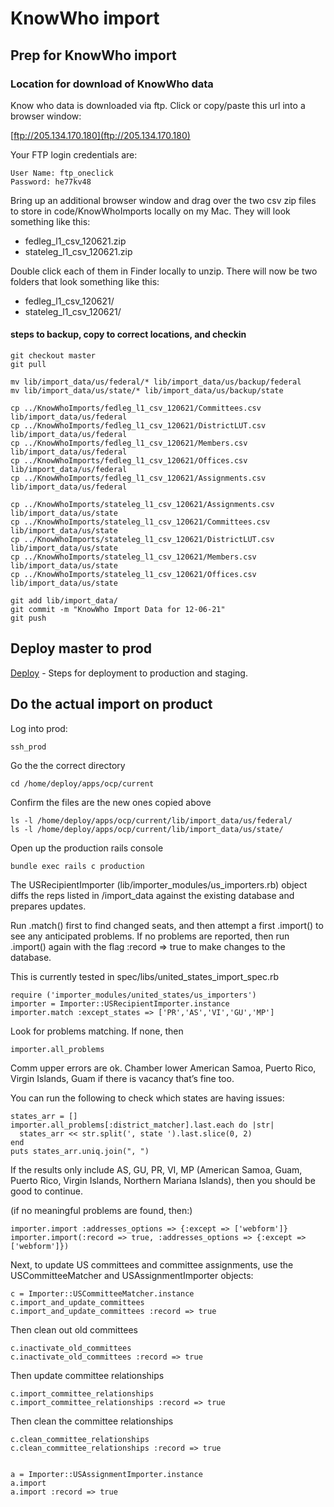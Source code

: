 # KnowWho import

## Prep for KnowWho import

### Location for download of KnowWho data
Know who data is downloaded via ftp.  Click or copy/paste this url into a browser window:

[ftp://205.134.170.180](ftp://205.134.170.180)

Your FTP login credentials are:
```
User Name: ftp_oneclick
Password: he77kv48
```

Bring up an additional browser window and drag over the two csv zip files to store in code/KnowWhoImports locally on my Mac.  They will look something like this:

- fedleg_l1_csv_120621.zip
- stateleg_l1_csv_120621.zip

Double click each of them in Finder locally to unzip.  There will now be two folders that look something like this:

- fedleg_l1_csv_120621/
- stateleg_l1_csv_120621/


#### steps to backup, copy to correct locations, and checkin
```
git checkout master
git pull

mv lib/import_data/us/federal/* lib/import_data/us/backup/federal
mv lib/import_data/us/state/* lib/import_data/us/backup/state

cp ../KnowWhoImports/fedleg_l1_csv_120621/Committees.csv lib/import_data/us/federal
cp ../KnowWhoImports/fedleg_l1_csv_120621/DistrictLUT.csv lib/import_data/us/federal
cp ../KnowWhoImports/fedleg_l1_csv_120621/Members.csv lib/import_data/us/federal
cp ../KnowWhoImports/fedleg_l1_csv_120621/Offices.csv lib/import_data/us/federal
cp ../KnowWhoImports/fedleg_l1_csv_120621/Assignments.csv lib/import_data/us/federal

cp ../KnowWhoImports/stateleg_l1_csv_120621/Assignments.csv lib/import_data/us/state
cp ../KnowWhoImports/stateleg_l1_csv_120621/Committees.csv lib/import_data/us/state
cp ../KnowWhoImports/stateleg_l1_csv_120621/DistrictLUT.csv lib/import_data/us/state
cp ../KnowWhoImports/stateleg_l1_csv_120621/Members.csv lib/import_data/us/state
cp ../KnowWhoImports/stateleg_l1_csv_120621/Offices.csv lib/import_data/us/state

git add lib/import_data/
git commit -m "KnowWho Import Data for 12-06-21"
git push
```

## Deploy master to prod
[Deploy](deploy.html) - Steps for deployment to production and staging.


## Do the actual import on product

Log into prod:
```
ssh_prod
```

Go the the correct directory
```
cd /home/deploy/apps/ocp/current
```

Confirm the files are the new ones copied above
```
ls -l /home/deploy/apps/ocp/current/lib/import_data/us/federal/
ls -l /home/deploy/apps/ocp/current/lib/import_data/us/state/
```

Open up the production rails console
```
bundle exec rails c production
```

The USRecipientImporter (lib/importer_modules/us_importers.rb) object diffs the reps listed in /import_data against the existing database and prepares updates.  

Run .match() first to find changed seats, and then attempt a first .import() to see any anticipated problems.  If no problems are reported, then run .import() again with the flag :record => true to make changes to the database.  

This is currently tested in spec/libs/united_states_import_spec.rb

```
require ('importer_modules/united_states/us_importers')
importer = Importer::USRecipientImporter.instance  
importer.match :except_states => ['PR','AS','VI','GU','MP']
```

Look for problems matching.  If none, then
```
importer.all_problems
```

Comm upper errors are ok.
Chamber lower American Samoa, Puerto Rico, Virgin Islands, Guam if there is vacancy that’s fine too.

You can run the following to check which states are having issues:
```
states_arr = []
importer.all_problems[:district_matcher].last.each do |str|
  states_arr << str.split(', state ').last.slice(0, 2)
end
puts states_arr.uniq.join(", ")
```

If the results only include AS, GU, PR, VI, MP (American Samoa, Guam, Puerto Rico, Virgin Islands, Northern Mariana Islands), then you should be good to continue.

(if no meaningful problems are found, then:)
```
importer.import :addresses_options => {:except => ['webform']}
importer.import(:record => true, :addresses_options => {:except => ['webform']})
```

Next, to update US committees and committee assignments, use the USCommitteeMatcher and USAssignmentImporter objects:
```
c = Importer::USCommitteeMatcher.instance
c.import_and_update_committees
c.import_and_update_committees :record => true
```

Then clean out old committees
```
c.inactivate_old_committees
c.inactivate_old_committees :record => true
```

Then update committee relationships
```
c.import_committee_relationships
c.import_committee_relationships :record => true
```

Then clean the committee relationships
```
c.clean_committee_relationships
c.clean_committee_relationships :record => true


a = Importer::USAssignmentImporter.instance
a.import
a.import :record => true
```
